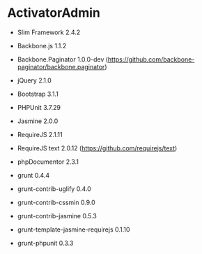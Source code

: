 ActivatorAdmin
==============

- Slim Framework 2.4.2
- Backbone.js 1.1.2
- Backbone.Paginator 1.0.0-dev (https://github.com/backbone-paginator/backbone.paginator)
- jQuery 2.1.0
- Bootstrap 3.1.1
- PHPUnit 3.7.29
- Jasmine 2.0.0
- RequireJS 2.1.11
- RequireJS text 2.0.12 (https://github.com/requirejs/text)
- phpDocumentor 2.3.1

- grunt 0.4.4
- grunt-contrib-uglify 0.4.0
- grunt-contrib-cssmin 0.9.0
- grunt-contrib-jasmine 0.5.3
- grunt-template-jasmine-requirejs 0.1.10
- grunt-phpunit 0.3.3
